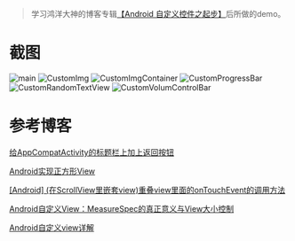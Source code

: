 > 学习鸿洋大神的博客专辑[【Android 自定义控件之起步】](http://blog.csdn.net/lmj623565791/article/category/2680591)后所做的demo。

# 截图
![main](https://github.com/codingbubble/CustomViewStudyDemo/blob/master/screenshot/pic/main.png "main")
![CustomImg](https://github.com/codingbubble/CustomViewStudyDemo/blob/master/screenshot/pic/CustomImg.png "CustomImg")
![CustomImgContainer](https://github.com/codingbubble/CustomViewStudyDemo/blob/master/screenshot/pic/CustomImgContainer.png "CustomImgContainer")
![CustomProgressBar](https://github.com/codingbubble/CustomViewStudyDemo/blob/master/screenshot/gif/CustomProgressBar.gif "CustomProgressBar")
![CustomRandomTextView](https://github.com/codingbubble/CustomViewStudyDemo/blob/master/screenshot/gif/CustomRandomTextView.gif "CustomRandomTextView")
![CustomVolumControlBar](https://github.com/codingbubble/CustomViewStudyDemo/blob/master/screenshot/gif/CustomVolumControlBar.gif "CustomVolumControlBar")    


# 参考博客

[给AppCompatActivity的标题栏上加上返回按钮](http://www.jianshu.com/p/3600b2178afa)

[Android实现正方形View](http://blog.csdn.net/qjay_dev/article/details/46852859)

[[Android] (在ScrollView里嵌套view)重叠view里面的onTouchEvent的调用方法](http://www.cnblogs.com/rossoneri/p/3994662.html)

[Android自定义View：MeasureSpec的真正意义与View大小控制](https://segmentfault.com/a/1190000007948959)

[Android自定义view详解](https://shaohui.me/2016/07/08/Android%E8%87%AA%E5%AE%9A%E4%B9%89view%E8%AF%A6%E8%A7%A3/)



